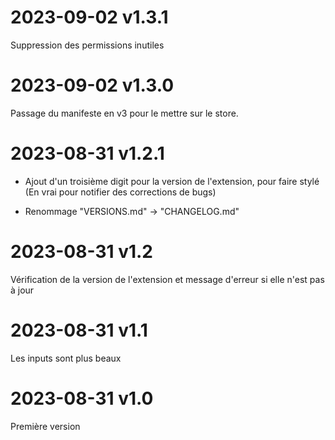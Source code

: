 # 2023-09-02 v1.3.1

Suppression des permissions inutiles

# 2023-09-02 v1.3.0

Passage du manifeste en v3 pour le mettre sur le store.

# 2023-08-31 v1.2.1

-   Ajout d'un troisième digit pour la version de l'extension, pour faire stylé (En vrai pour notifier des corrections de bugs)

-   Renommage "VERSIONS.md" -> "CHANGELOG.md"

# 2023-08-31 v1.2

Vérification de la version de l'extension et message d'erreur si elle n'est pas à jour

# 2023-08-31 v1.1

Les inputs sont plus beaux

# 2023-08-31 v1.0

Première version
